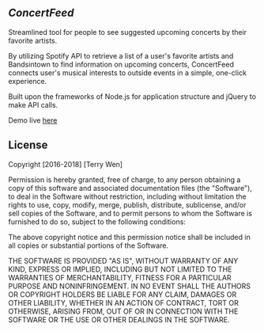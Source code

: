 ## *ConcertFeed*

Streamlined tool for people to see suggested upcoming concerts by their favorite artists.

By utilizing Spotify API to retrieve a list of a user's favorite artists and Bandsintown to find information on upcoming concerts, ConcertFeed connects user's musical interests to outside events in a simple, one-click experience.

Built upon the frameworks of Node.js for application structure and jQuery to make API calls.

Demo live [here](https://concertfeed.herokuapp.com)

## License

Copyright [2016-2018] [Terry Wen]

Permission is hereby granted, free of charge, to any person obtaining a copy of this software and associated documentation files (the "Software"), to deal in the Software without restriction, including without limitation the rights to use, copy, modify, merge, publish, distribute, sublicense, and/or sell copies of the Software, and to permit persons to whom the Software is furnished to do so, subject to the following conditions:

The above copyright notice and this permission notice shall be included in all copies or substantial portions of the Software.

THE SOFTWARE IS PROVIDED "AS IS", WITHOUT WARRANTY OF ANY KIND, EXPRESS OR IMPLIED, INCLUDING BUT NOT LIMITED TO THE WARRANTIES OF MERCHANTABILITY, FITNESS FOR A PARTICULAR PURPOSE AND NONINFRINGEMENT. IN NO EVENT SHALL THE AUTHORS OR COPYRIGHT HOLDERS BE LIABLE FOR ANY CLAIM, DAMAGES OR OTHER LIABILITY, WHETHER IN AN ACTION OF CONTRACT, TORT OR OTHERWISE, ARISING FROM, OUT OF OR IN CONNECTION WITH THE SOFTWARE OR THE USE OR OTHER DEALINGS IN THE SOFTWARE.